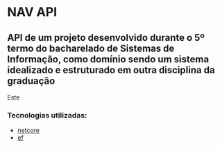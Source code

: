 NAV API
====

API de um projeto desenvolvido durante o 5º termo do bacharelado de Sistemas de Informação, como domínio sendo um sistema idealizado e estruturado em outra disciplina da graduação
----

Este

### Tecnologias utilizadas:
* [netcore][1]
* [ef][2]

[1]: https://dotnet.microsoft.com/apps/aspnet	"ASP.NET Core 2.2"
[2]: https://docs.microsoft.com/pt-br/ef/		"Entity Framework 6"